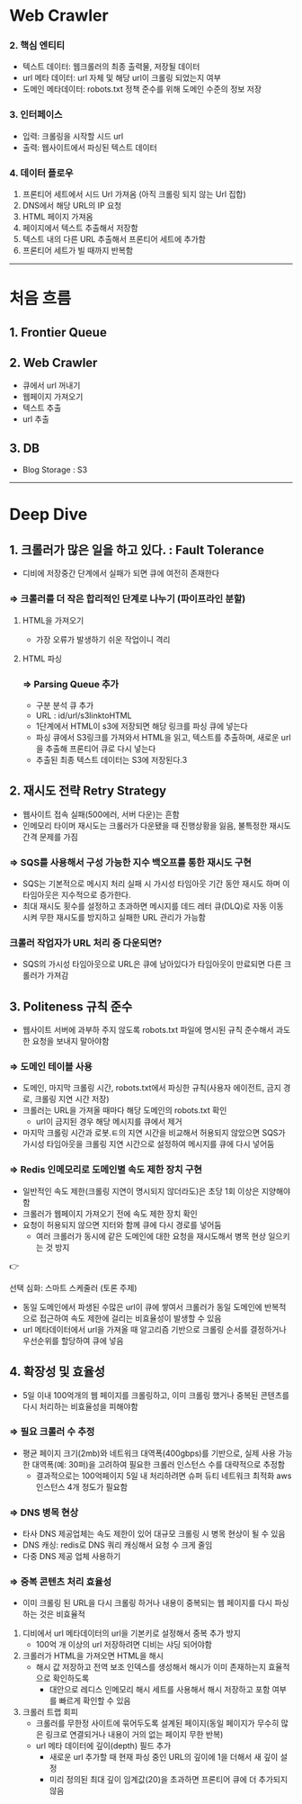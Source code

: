 # Web Crawler

### 2. 핵심 엔티티

-   텍스트 데이터: 웹크롤러의 최종 출력물, 저장될 데이터
-   url 메타 데이터: url 자체 및 해당 url이 크롤링 되었는지 여부
-   도메인 메타데이터: robots.txt 정책 준수를 위해 도메인 수준의 정보 저장

### 3. 인터페이스

-   입력: 크롤링을 시작할 시드 url
-   출력: 웹사이트에서 파싱된 텍스트 데이터

### 4. 데이터 플로우

1. 프론티어 세트에서 시드 Url 가져옴 (아직 크롤링 되지 않는 Url 집합)
2. DNS에서 해당 URL의 IP 요청
3. HTML 페이지 가져옴
4. 페이지에서 텍스트 추출해서 저장함
5. 텍스트 내의 다른 URL 추출해서 프론티어 세트에 추가함
6. 프론티어 세트가 빌 때까지 반복함

---

# 처음 흐름

## 1. Frontier Queue

## 2. Web Crawler

-   큐에서 url 꺼내기
-   웹페이지 가져오기
-   텍스트 추출
-   url 추출

## 3. DB

-   Blog Storage : S3

---

# Deep Dive

## 1. 크롤러가 많은 일을 하고 있다. : Fault Tolerance

-   디비에 저장중간 단계에서 실패가 되면 큐에 여전히 존재한다

### ⇒ 크롤러를 더 작은 합리적인 단계로 나누기 (파이프라인 분할)

1. HTML을 가져오기
    - 가장 오류가 발생하기 쉬운 작업이니 격리
2. HTML 파싱

    ### ⇒ Parsing Queue 추가

    - 구분 분석 큐 추가
    - URL : id/url/s3linktoHTML
    - 1단계에서 HTML이 s3에 저장되면 해당 링크를 파싱 큐에 넣는다
    - 파싱 큐에서 S3링크를 가져와서 HTML을 읽고, 텍스트를 추출하며, 새로운 url을 추출해 프론티어 큐로 다시 넣는다
    - 추출된 최종 텍스트 데이터는 S3에 저장된다.3

## 2. 재시도 전략 Retry Strategy

-   웹사이트 접속 실패(500에러, 서버 다운)는 흔함
-   인메모리 타이머 재시도는 크롤러가 다운됐을 때 진행상황을 잃음, 불특정한 재시도 간격 문제를 가짐

### ⇒ SQS를 사용해서 구성 가능한 지수 백오프를 통한 재시도 구현

-   SQS는 기본적으로 메시지 처리 실패 시 가시성 타임아웃 기간 동안 재시도 하며 이 타임아웃은 지수적으로 증가한다.
-   최대 재시도 횟수를 설정하고 초과하면 메시지를 데드 레터 큐(DLQ)로 자동 이동 시켜 무한 재시도를 방지하고 실패한 URL 관리가 가능함

### 크롤러 작업자가 URL 처리 중 다운되면?

-   SQS의 가시성 타임아웃으로 URL은 큐에 남아있다가 타임아웃이 만료되면 다른 크롤러가 가져감

## 3. Politeness 규칙 준수

-   웹사이트 서버에 과부하 주지 않도록 robots.txt 파일에 명시된 규칙 준수해서 과도한 요청을 보내지 말아야함

### ⇒ 도메인 테이블 사용

-   도메인, 마지막 크롤링 시간, robots.txt에서 파싱한 규칙(사용자 에이전트, 금지 경로, 크롤링 지연 시간 저장)
-   크롤러는 URL을 가져올 때마다 해당 도메인의 robots.txt 확인
    -   url이 금지된 경우 해당 메시지를 큐에서 제거
-   마지막 크롤링 시간과 로봇.ㅌ의 지연 시간을 비교해서 허용되지 않았으면 SQS가 가시성 타임아웃을 크롤링 지연 시간으로 설정하여 메시지를 큐에 다시 넣어둠

### ⇒ Redis 인메모리로 도메인별 속도 제한 장치 구현

-   일반적인 속도 제한(크롤링 지연이 명시되지 않더라도)은 초당 1회 이상은 지양해야함
-   크롤러가 웹페이지 가져오기 전에 속도 제한 장치 확인
-   요청이 허용되지 않으면 지터와 함께 큐에 다시 경로를 넣어둠
    -   여러 크롤러가 동시에 같은 도메인에 대한 요청을 재시도해서 병목 현상 일으키는 것 방지

<aside>
👉

선택 심화: 스마트 스케줄러 (토론 주제)

-   동일 도메인에서 파생된 수많은 url이 큐에 쌓여서 크롤러가 동일 도메인에 반복적으로 접근하여 속도 제한에 걸리는 비효율성이 발생할 수 있음
-   url 메타데이터에서 url을 가져올 때 알고리즘 기반으로 크롤링 순서를 결정하거나 우선순위를 할당하여 큐에 넣음
</aside>

## 4. 확장성 및 효율성

-   5일 이내 100억개의 웹 페이지를 크롤링하고, 이미 크롤링 했거나 중복된 콘텐츠를 다시 처리하는 비효율성을 피해야함

### ⇒ 필요 크롤러 수 추정

-   평균 페이지 크기(2mb)와 네트워크 대역폭(400gbps)를 기반으로, 실제 사용 가능한 대역폭(예: 30퍼)을 고려하여 필요한 크롤러 인스턴스 수를 대략적으로 추정함
    -   결과적으로는 100억페이지 5일 내 처리하려면 슈퍼 듀티 네트워크 최적화 aws 인스턴스 4개 정도가 필요함

### ⇒ DNS 병목 현상

-   타사 DNS 제공업체는 속도 제한이 있어 대규모 크롤링 시 병목 현상이 될 수 있음
-   DNS 캐싱: redis로 DNS 쿼리 캐싱해서 요청 수 크게 줄임
-   다중 DNS 제공 업체 사용하기

### ⇒ 중복 콘텐츠 처리 효율성

-   이미 크롤링 된 URL을 다시 크롤링 하거나 내용이 중복되는 웹 페이지를 다시 파싱하는 것은 비효율적

1. 디비에서 url 메타데이터의 url을 기본키로 설정해서 중복 추가 방지
    - 100억 개 이상의 url 저장하려면 디비는 샤딩 되어야함
2. 크롤러가 HTML을 가져오면 HTML을 해시
    - 해시 값 저장하고 전역 보조 인덱스를 생성해서 해시가 이미 존재하는지 효율적으로 확인하도록
        - 대안으로 레디스 인메모리 해시 세트를 사용해서 해시 저장하고 포함 여부를 빠르게 확인할 수 있음
3. 크롤러 트랩 회피
    - 크롤러를 무한정 사이트에 묶어두도록 설계된 페이지(동일 페이지가 무수히 많은 링크로 연결되거나 내용이 거의 없는 페이지 무한 반복)
    - url 메타 데이터에 깊이(depth) 필드 추가
        - 새로운 url 추가할 때 현재 파싱 중인 URL의 깊이에 1을 더해서 새 깊이 설정
        - 미리 정의된 최대 깊이 임계값(20)을 초과하면 프론티어 큐에 더 추가되지 않음

